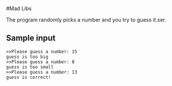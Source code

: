 #Mad Libs

The program randomly picks a number and you try to guess it.ser. 
## Sample input ## 
    >>Please guess a number: 15
    guess is too big
    >>Please guess a number: 8
    guess is too small
    >>Please guess a number: 13
    guess is correct!

